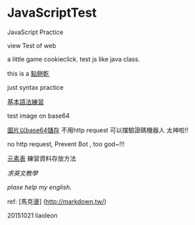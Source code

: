 # JavaScriptTest
JavaScript Practice

view Test of web

a little game cookieclick.
test js like java class.

this is a [點餅乾](http://liaoleon.github.io/jsTest/cookieClickClass.html) 

just syntax practice 

[基本語法練習](http://liaoleon.github.io/jsTest/javascript.html)

test image on base64

[圖片以base64儲存](http://liaoleon.github.io/jsTest/imgbase64.html)
不用http request 可以擋驗證碼機器人  太神啦!!

no http request, Prevent Bot , too god~!!!

[元素表](http://liaoleon.github.io/jsTest/periodicTable.html)
練習資料存放方法

*求英文教學*

_plase help my english._

ref: [馬克盪] (http://markdown.tw/)

20151021
liaoleon

